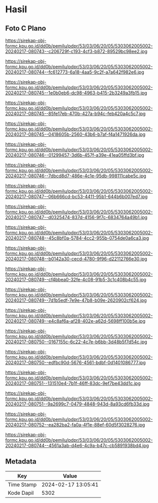 # Hasil

## Foto C Plano

https://sirekap-obj-formc.kpu.go.id/dd0b/pemilu/pdpr/53/03/06/20/05/5303062005002-20240217-080743--c206729f-c193-4cf3-b872-89529bc98ee2.jpg

https://sirekap-obj-formc.kpu.go.id/dd0b/pemilu/pdpr/53/03/06/20/05/5303062005002-20240217-080744--fc612773-6a18-4aa5-9c2f-a7a642f982e6.jpg

https://sirekap-obj-formc.kpu.go.id/dd0b/pemilu/pdpr/53/03/06/20/05/5303062005002-20240217-080745--1e0b0eb6-dc98-4963-b415-2b3249a3fb15.jpg

https://sirekap-obj-formc.kpu.go.id/dd0b/pemilu/pdpr/53/03/06/20/05/5303062005002-20240217-080745--85fe17eb-470b-427a-b94c-feb420a4c5c7.jpg

https://sirekap-obj-formc.kpu.go.id/dd0b/pemilu/pdpr/53/03/06/20/05/5303062005002-20240217-080745--0418605b-2560-43b6-b7af-f4a1471926da.jpg

https://sirekap-obj-formc.kpu.go.id/dd0b/pemilu/pdpr/53/03/06/20/05/5303062005002-20240217-080746--01299457-3d6b-457f-a39e-41ea05ffd3bf.jpg

https://sirekap-obj-formc.kpu.go.id/dd0b/pemilu/pdpr/53/03/06/20/05/5303062005002-20240217-080746--7dbcd8d7-486e-4c1e-95db-998111cabe5c.jpg

https://sirekap-obj-formc.kpu.go.id/dd0b/pemilu/pdpr/53/03/06/20/05/5303062005002-20240217-080747--06b666cd-bc53-4411-95b1-644b6b007ed7.jpg

https://sirekap-obj-formc.kpu.go.id/dd0b/pemilu/pdpr/53/03/06/20/05/5303062005002-20240217-080747--d0325474-837d-4156-9f7c-6834764a49b1.jpg

https://sirekap-obj-formc.kpu.go.id/dd0b/pemilu/pdpr/53/03/06/20/05/5303062005002-20240217-080748--45c8bf0a-5784-4cc2-955b-0754de0a6ca3.jpg

https://sirekap-obj-formc.kpu.go.id/dd0b/pemilu/pdpr/53/03/06/20/05/5303062005002-20240217-080748--b0142a30-cecd-4780-9f96-d22112766e30.jpg

https://sirekap-obj-formc.kpu.go.id/dd0b/pemilu/pdpr/53/03/06/20/05/5303062005002-20240217-080749--cf4bbea0-32fe-4c08-91b5-3c1c408b4c55.jpg

https://sirekap-obj-formc.kpu.go.id/dd0b/pemilu/pdpr/53/03/06/20/05/5303062005002-20240217-080749--7d1b5edf-7e9e-47b8-b09e-2620902cf624.jpg

https://sirekap-obj-formc.kpu.go.id/dd0b/pemilu/pdpr/53/03/06/20/05/5303062005002-20240217-080749--e4c8af6a-af28-402e-a62d-5698ff100b5e.jpg

https://sirekap-obj-formc.kpu.go.id/dd0b/pemilu/pdpr/53/03/06/20/05/5303062005002-20240217-080750--0167155c-6c22-4c7e-b6bb-3d48b5f7d54c.jpg

https://sirekap-obj-formc.kpu.go.id/dd0b/pemilu/pdpr/53/03/06/20/05/5303062005002-20240217-080750--edfbc90d-5676-4561-bdbf-0d1401086777.jpg

https://sirekap-obj-formc.kpu.go.id/dd0b/pemilu/pdpr/53/03/06/20/05/5303062005002-20240217-080751--131510e4-7b1f-46ff-83dc-9ef7be43dd1c.jpg

https://sirekap-obj-formc.kpu.go.id/dd0b/pemilu/pdpr/53/03/06/20/05/5303062005002-20240217-080751--9a2699c7-0479-4848-943d-8a93cd6fb33d.jpg

https://sirekap-obj-formc.kpu.go.id/dd0b/pemilu/pdpr/53/03/06/20/05/5303062005002-20240217-080752--ea282ba2-fa0a-4f1e-88ef-60d5f3028276.jpg

https://sirekap-obj-formc.kpu.go.id/dd0b/pemilu/pdpr/53/03/06/20/05/5303062005002-20240217-080744--4561a3ab-d4e6-4c9a-b47c-cb5891938bd4.jpg


## Metadata

| Key        | Value               |
| ---------- | ------------------- |
| Time Stamp | 2024-02-17 13:05:41 |
| Kode Dapil | 5302                |




